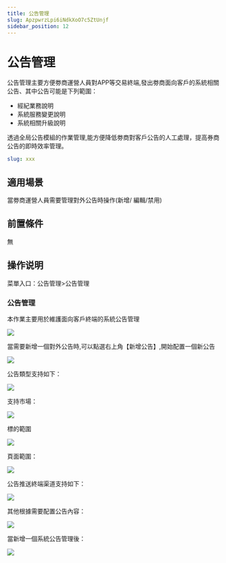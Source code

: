 ```yaml
---
title: 公告管理
slug: ApzpwrzLpi6iNdkXoO7c5ZtUnjf
sidebar_position: 12
---
```



# 公告管理

公告管理主要方便劵商運營人員對APP等交易終端,發出劵商面向客戶的系統相關公告、其中公告可能是下列範圍：

- 經紀業務說明
- 系統服務變更說明
- 系統相關升級說明

透過全局公告模組的作業管理,能方便降低劵商對客戶公告的人工處理，提高券商公告的即時效率管理。

```yaml
slug: xxx
```

## 適用場景

當劵商運營人員需要管理對外公告時操作(新增/ 編輯/禁用)

## 前置條件

無

## 操作说明

菜單入口：公告管理&gt;公告管理

### 公告管理

本作業主要用於維護面向客戶終端的系統公告管理

<img src="/assets/RHk5bc6pWobHdZxzjnqc8AtznPe.png" src-width="3212" src-height="1612" align="center"/>

當需要新增一個對外公告時,可以點選右上角【新增公告】,開始配置一個新公告

<img src="/assets/R3olbgGQfoPOl8xCGcEc0fwRnhh.png" src-width="3246" src-height="1616" align="center"/>

公告類型支持如下：                                                                          

<img src="/assets/BXiVbUGYhoTmkHxrgCfcBbNjnEb.png" src-width="943" src-height="492" align="center"/>

支持市場：

<img src="/assets/E5Vib5QBjoXu7Axz7QNc2Ixendg.png" src-width="1118" src-height="676" align="center"/>

標的範圍

<img src="/assets/Tvq2bgZhnocq3YxLPoCcYyWgn0e.png" src-width="1122" src-height="684" align="center"/>

頁面範圍：

<img src="/assets/NDz0b67pnohaDexM7Tgc8xSqnyf.png" src-width="933" src-height="553" align="center"/>

公告推送終端渠道支持如下：

<img src="/assets/QcejbkQERoBvSrxEJkUc0rAEnbg.png" src-width="915" src-height="149"/>

其他根據需要配置公告內容：

<img src="/assets/HtzybT7xfoq4KBxVCzEctgqYnmc.png" src-width="963" src-height="1380" align="center"/>

當新增一個系統公告管理後：

<img src="/assets/Ha5SbWlPto8p07xhmqgclPAsnkb.png" src-width="3224" src-height="1506" align="center"/>

